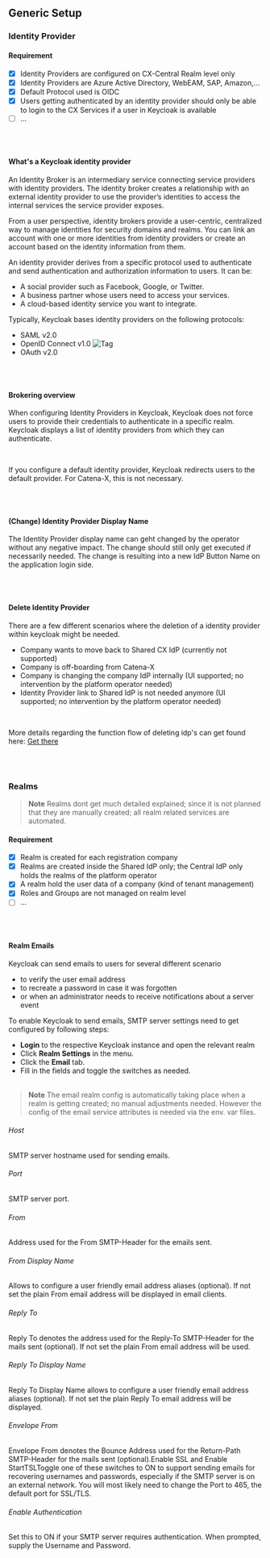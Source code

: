 ## Generic Setup

### Identity Provider

#### Requirement

- [x] Identity Providers are configured on CX-Central Realm level only
- [x] Identity Providers are Azure Active Directory, WebEAM, SAP, Amazon,...
- [x] Default Protocol used is OIDC
- [x] Users getting authenticated by an identity provider should only be able to login to the CX Services if a user in Keycloak is available
- [ ] ...

<br>
<br>

#### What's a Keycloak identity provider

An Identity Broker is an intermediary service connecting service providers with identity providers. The identity broker creates a relationship with an external identity provider to use the provider’s identities to access the internal services the service provider exposes.

From a user perspective, identity brokers provide a user-centric, centralized way to manage identities for security domains and realms. You can link an account with one or more identities from identity providers or create an account based on the identity information from them.

An identity provider derives from a specific protocol used to authenticate and send authentication and authorization information to users. It can be:

- A social provider such as Facebook, Google, or Twitter.
- A business partner whose users need to access your services.
- A cloud-based identity service you want to integrate.

Typically, Keycloak bases identity providers on the following protocols:

- SAML v2.0
- OpenID Connect v1.0 ![Tag](https://img.shields.io/static/v1?label=&message=CATENA-X-Standard&color=green&style=flat)
- OAuth v2.0

<br>
<br>

#### Brokering overview

When configuring Identity Providers in Keycloak, Keycloak does not force users to provide their credentials to authenticate in a specific realm.
Keycloak displays a list of identity providers from which they can authenticate.

<br>

If you configure a default identity provider, Keycloak redirects users to the default provider. For Catena-X, this is not necessary.

<br>
<br>

#### (Change) Identity Provider Display Name

The Identity Provider display name can geht changed by the operator without any negative impact.
The change should still only get executed if necessarily needed. The change is resulting into a new IdP Button Name on the application login side.

<br>
<br>

#### Delete Identity Provider

There are a few different scenarios where the deletion of a identity provider within keycloak might be needed.

- Company wants to move back to Shared CX IdP (currently not supported)
- Company is off-boarding from Catena-X
- Company is changing the company IdP internally (UI supported; no intervention by the platform operator needed)
- Identity Provider link to Shared IdP is not needed anymore (UI supported; no intervention by the platform operator needed)

<br>

More details regarding the function flow of deleting idp's can get found here: [Get there](/docs/02.%20Technical%20Integration/02.%20Identity%20Provider%20Management/04.%20Delete%20Identity%20Provider.md)

<br>
<br>

### Realms

> **Note**
> Realms dont get much detailed explained; since it is not planned that they are manually created; all realm related services are automated.

#### Requirement

- [x] Realm is created for each registration company
- [x] Realms are created inside the Shared IdP only; the Central IdP only holds the realms of the platform operator
- [x] A realm hold the user data of a company (kind of tenant management)
- [x] Roles and Groups are not managed on realm level
- [ ] ...

<br>
<br>

#### Realm Emails

Keycloak can send emails to users for several different scenario

- to verify the user email address
- to recreate a password in case it was forgotten
- or when an administrator needs to receive notifications about a server event
  <br>

To enable Keycloak to send emails, SMTP server settings need to get configured by following steps:

- <strong>Login</strong> to the respective Keycloak instance and open the relevant realm
- Click <strong>Realm Settings</strong> in the menu.
- Click the <strong>Email</strong> tab.
- Fill in the fields and toggle the switches as needed.
  <br>
  <br>

> **Note**
> The email realm config is automatically taking place when a realm is getting created; no manual adjustments needed. However the config of the email service attributes is needed via the env. var files.

###### Host

SMTP server hostname used for sending emails.
<br>

###### Port

SMTP server port.
<br>

###### From

Address used for the From SMTP-Header for the emails sent.
<br>

###### From Display Name

Allows to configure a user friendly email address aliases (optional). If not set the plain From email address will be displayed in email clients.
<br>

###### Reply To

Reply To denotes the address used for the Reply-To SMTP-Header for the mails sent (optional). If not set the plain From email address will be used.
<br>

###### Reply To Display Name

Reply To Display Name allows to configure a user friendly email address aliases (optional). If not set the plain Reply To email address will be displayed.
<br>

###### Envelope From

Envelope From denotes the Bounce Address used for the Return-Path SMTP-Header for the mails sent (optional).Enable SSL and Enable StartTSLToggle one of these switches to ON to support sending emails for recovering usernames and passwords, especially if the SMTP server is on an external network. You will most likely need to change the Port to 465, the default port for SSL/TLS.
<br>

###### Enable Authentication

Set this to ON if your SMTP server requires authentication. When prompted, supply the Username and Password.
<br>
